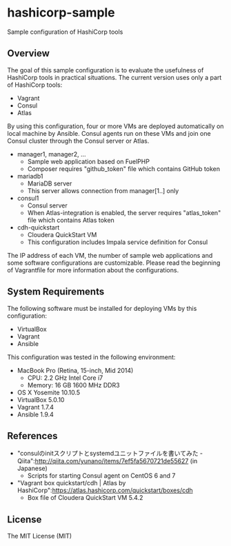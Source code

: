 # hashicorp-sample

Sample configuration of HashiCorp tools

## Overview

The goal of this sample configuration is to evaluate the usefulness of HashiCorp tools in practical situations. The current version uses only a part of HashiCorp tools:

* Vagrant
* Consul
* Atlas

By using this configuration, four or more VMs are deployed automatically on local machine by Ansible. Consul agents run on these VMs and join one Consul cluster through the Consul server or Atlas.

* manager1, manager2, ...
    * Sample web application based on FuelPHP
    * Composer requires "github_token" file which contains GitHub token
* mariadb1
    * MariaDB server
    * This server allows connection from manager[1..] only
* consul1
    * Consul server
    * When Atlas-integration is enabled, the server requires "atlas_token" file which contains Atlas token
* cdh-quickstart
    * Cloudera QuickStart VM
    * This configuration includes Impala service definition for Consul

The IP address of each VM, the number of sample web applications and some software configurations are customizable. Please read the beginning of Vagrantfile for more information about the configurations.

## System Requirements

The following software must be installed for deploying VMs by this configuration:

* VirtualBox
* Vagrant
* Ansible

This configuration was tested in the following environment:

* MacBook Pro (Retina, 15-inch, Mid 2014)
    * CPU: 2.2 GHz Intel Core i7
    * Memory: 16 GB 1600 MHz DDR3
* OS X Yosemite 10.10.5
* VirtualBox 5.0.10
* Vagrant 1.7.4
* Ansible 1.9.4

## References

* "consulのinitスクリプトとsystemdユニットファイルを書いてみた - Qiita":http://qiita.com/yunano/items/7ef5fa5670721de55627 (in Japanese)
    * Scripts for starting Consul agent on CentOS 6 and 7
* "Vagrant box quickstart/cdh | Atlas by HashiCorp":https://atlas.hashicorp.com/quickstart/boxes/cdh
    * Box file of Cloudera QuickStart VM 5.4.2

## License

The MIT License (MIT)

